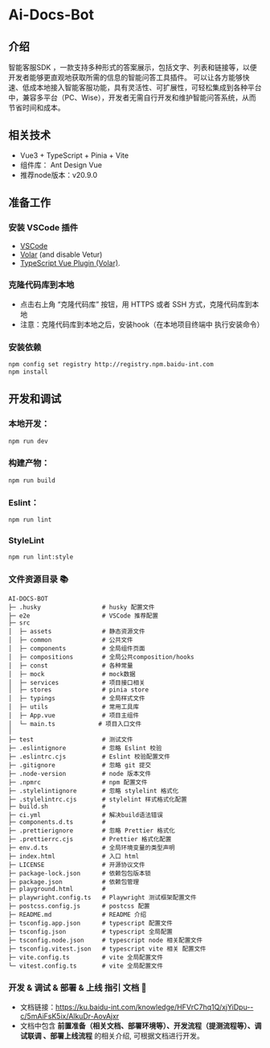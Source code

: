 # Ai-Docs-Bot

## 介绍
智能客服SDK ，一款支持多种形式的答案展示，包括文字、列表和链接等，以便开发者能够更直观地获取所需的信息的智能问答工具插件。
可以让各方能够快速、低成本地接入智能客服功能，具有灵活性、可扩展性，可轻松集成到各种平台中，兼容多平台（PC、Wise），开发者无需自行开发和维护智能问答系统，从而节省时间和成本。

## 相关技术

- Vue3 + TypeScript + Pinia + Vite 
- 组件库： Ant Design Vue 
- 推荐node版本：v20.9.0

## 准备工作

### 安装 VSCode 插件
+ [VSCode](https://code.visualstudio.com/) 
+ [Volar](https://marketplace.visualstudio.com/items?itemName=Vue.volar) (and disable Vetur)
+ [TypeScript Vue Plugin (Volar)](https://marketplace.visualstudio.com/items?itemName=Vue.vscode-typescript-vue-plugin).

### 克隆代码库到本地
- 点击右上角 “克隆代码库” 按钮，用 HTTPS 或者 SSH 方式，克隆代码库到本地
- 注意：克隆代码库到本地之后，安装hook（在本地项目终端中 执行安装命令）

### 安装依赖

```sh
npm config set registry http://registry.npm.baidu-int.com
npm install
```

## 开发和调试

### 本地开发：

```sh
npm run dev
```

### 构建产物：

```sh
npm run build
```

### Eslint：

```sh
npm run lint
```

### StyleLint
```sh
npm run lint:style
```

### 文件资源目录 📚

```text
AI-DOCS-BOT
├─ .husky                 # husky 配置文件
├─ e2e                    # VSCode 推荐配置
├─ src
│  ├─ assets              # 静态资源文件
│  ├─ common              # 公共文件
│  ├─ components          # 全局组件页面
│  ├─ compositions        # 全局公共composition/hooks
│  ├─ const               # 各种常量
│  ├─ mock                # mock数据
│  ├─ services            # 项目接口相关
│  ├─ stores              # pinia store
│  ├─ typings             # 全局样式文件
│  ├─ utils               # 常用工具库
│  ├─ App.vue             # 项目主组件
│  └─ main.ts            # 项目入口文件
│  
├─ test                   # 测试文件
├─ .eslintignore          # 忽略 Eslint 校验
├─ .eslintrc.cjs          # Eslint 校验配置文件
├─ .gitignore             # 忽略 git 提交
├─ .node-version          # node 版本文件
├─ .npmrc                 # npm 配置文件
├─ .stylelintignore       # 忽略 stylelint 格式化
├─ .stylelintrc.cjs       # stylelint 样式格式化配置
├─ build.sh               # 
├─ ci.yml                 # 解决build语法错误
├─ components.d.ts        # 
├─ .prettierignore        # 忽略 Prettier 格式化
├─ .prettierrc.cjs        # Prettier 格式化配置
├─ env.d.ts               # 全局环境变量的类型声明
├─ index.html             # 入口 html
├─ LICENSE                # 开源协议文件
├─ package-lock.json      # 依赖包包版本锁
├─ package.json           # 依赖包管理
├─ playground.html        # 
├─ playwright.config.ts   # Playwright 测试框架配置文件
├─ postcss.config.js      # postcss 配置
├─ README.md              # README 介绍
├─ tsconfig.app.json      # typescript 配置文件
├─ tsconfig.json          # typescript 全局配置
├─ tsconfig.node.json     # typescript node 相关配置文件
├─ tsconfig.vitest.json   # typescript vite 相关 配置文件
├─ vite.config.ts         # vite 全局配置文件
└─ vitest.config.ts       # vite 全局配置文件

```

### 开发 & 调试 & 部署 & 上线 指引 文档 👀

- 文档链接：https://ku.baidu-int.com/knowledge/HFVrC7hq1Q/xjYiDpu--c/5mAiFsK5ix/AlkuDr-AovAjxr
- 文档中包含 **前置准备（相关文档、部署环境等）、开发流程（提测流程等）、调试联调 、部署上线流程** 的相关介绍, 可根据文档进行开发。 
